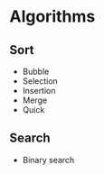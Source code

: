 # Algorithms

## Sort

- Bubble
- Selection
- Insertion
- Merge
- Quick

## Search

- Binary search
